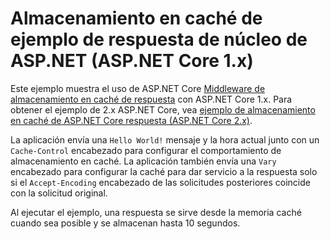 # <a name="aspnet-core-response-caching-sample-aspnet-core-1x"></a>Almacenamiento en caché de ejemplo de respuesta de núcleo de ASP.NET (ASP.NET Core 1.x)

Este ejemplo muestra el uso de ASP.NET Core [Middleware de almacenamiento en caché de respuesta](xref:performance/caching/middleware) con ASP.NET Core 1.x. Para obtener el ejemplo de 2.x ASP.NET Core, vea [ejemplo de almacenamiento en caché de ASP.NET Core respuesta (ASP.NET Core 2.x)](https://github.com/aspnet/Docs/tree/master/aspnetcore/performance/caching/middleware/samples/2.x).

La aplicación envía una `Hello World!` mensaje y la hora actual junto con un `Cache-Control` encabezado para configurar el comportamiento de almacenamiento en caché. La aplicación también envía una `Vary` encabezado para configurar la caché para dar servicio a la respuesta solo si el `Accept-Encoding` encabezado de las solicitudes posteriores coincide con la solicitud original.

Al ejecutar el ejemplo, una respuesta se sirve desde la memoria caché cuando sea posible y se almacenan hasta 10 segundos.
